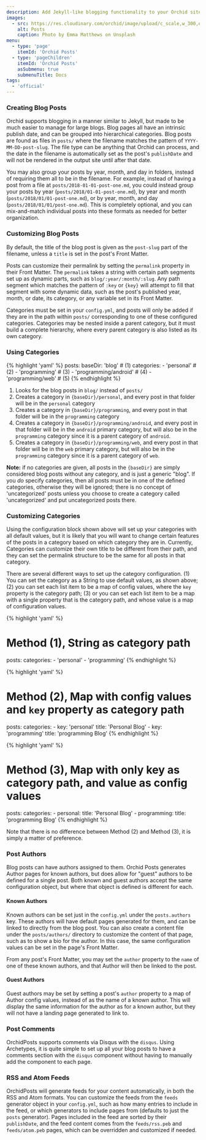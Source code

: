 ```yaml
---
description: Add Jekyll-like blogging functionality to your Orchid site.
images:
  - src: https://res.cloudinary.com/orchid/image/upload/c_scale,w_300,e_blur:150/v1524973072/plugins/posts.jpg
    alt: Posts
    caption: Photo by Emma Matthews on Unsplash
menu:
  - type: 'page'
    itemId: 'Orchid Posts'
  - type: 'pageChildren'
    itemId: 'Orchid Posts'
    asSubmenu: true
    submenuTitle: Docs
tags:
  - 'official'
---
```


### Creating Blog Posts

Orchid supports blogging in a manner similar to Jekyll, but made to be much easier to manage for large blogs. Blog pages
all have an intrinsic publish date, and can be grouped into hierarchical categories. Blog posts are found as files in 
`posts/` where the filename matches the pattern of `YYYY-MM-DD-post-slug`. The file type can be anything that Orchid can
process, and the date in the filename is automatically set as the post's `publishDate` and will not be rendered in the 
output site until after that date. 

You may also group your posts by year, month, and day in folders, instead of requiring them all to be in the filename. 
For example, instead of having a post from a file at `posts/2018-01-01-post-one.md`, you could instead group your posts
by year (`posts/2018/01-01-post-one.md`), by year and month (`posts/2018/01/01-post-one.md`), or by year, month, 
and day (`posts/2018/01/01/post-one.md`). This is completely optional, and you can mix-and-match individual posts into
these formats as needed for better organization.

### Customizing Blog Posts

By default, the title of the blog post is given as the `post-slug` part of the filename, unless a `title` is set in the 
post's Front Matter.

Posts can customize their permalink by setting the `permalink` property in their Front Matter. The `permalink` takes a 
string with certain path segments set up as dynamic parts, such as `blog/:year/:month/:slug`. Any path segment which 
matches the pattern of `:key` or `{key}` will attempt to fill that segment with some dynamic data, such as the post's 
published year, month, or date, its category, or any variable set in its Front Matter.

Categories must be set in your `config.yml`, and posts will only be added if they are in the path within `posts/`
corresponding to one of these configured categories. Categories may be nested inside a parent category, but it must 
build a complete hierarchy, where every parent category is also listed as its own category.

### Using Categories

{% highlight 'yaml' %}
posts:
  baseDir: 'blog'  # (1) 
  categories:
    - 'personal'  # (2)
    - 'programming'  # (3)
    - 'programming/android'  # (4)
    - 'programming/web'  # (5)
{% endhighlight %}

1) Looks for the blog posts in `blog/` instead of `posts/`
2) Creates a category in `{baseDir}/personal`, and every post in that folder will be in the `personal` category
3) Creates a category in `{baseDir}/programming`, and every post in that folder will be in the `programming` category
4) Creates a category in `{baseDir}/programming/android`, and every post in that folder will be in the `android` primary
    category, but will also be in the `programming` category since it is a parent category of `android`. 
5) Creates a category in `{baseDir}/programming/web`, and every post in that folder will be in the `web` primary
    category, but will also be in the `programming` category since it is a parent category of `web`. 
    
**Note:** if no categories are given, all posts in the `{baseDir}` are simply considered blog posts without any 
category, and is just a generic "blog". If you _do_ specify categories, then all posts must be in one of the defined 
categories, otherwise they will be ignored; there is no concept of 'uncategorized' posts unless you choose to create a 
category called 'uncategorized' and put uncategorized posts there. 

### Customizing Categories

Using the configuration block shown above will set up your categories with all default values, but it is likely that you
will want to change certain features of the posts in a category based on which category they are in. Currently, 
Categories can customize their own title to be different from their path, and they can set the permalink structure to be
the same for all posts in that category. 

There are several different ways to set up the category configuration. (1) You can set the category as a String to use
default values, as shown above; (2) you can set each list item to be a map of config values, where the `key` property is 
the category path; (3) or you can set each list item to be a map with a single property that is the category path, and 
whose value is a map of configuration values. 

{% highlight 'yaml' %}
# Method (1), String as category path
posts: 
  categories:
    - 'personal'
    - 'programming'
{% endhighlight %}

{% highlight 'yaml' %}
# Method (2), Map with config values and `key` property as category path
posts: 
  categories:
    - key: 'personal'
      title: 'Personal Blog'
    - key: 'programming'
      title: 'programming Blog'
{% endhighlight %}

{% highlight 'yaml' %}
# Method (3), Map with only key as category path, and value as config values
posts: 
  categories:
    - personal: 
        title: 'Personal Blog'
    - programming:
        title: 'programming Blog'
{% endhighlight %}

Note that there is no difference between Method (2) and Method (3), it is simply a matter of preference.

### Post Authors

Blog posts can have authors assigned to them. Orchid Posts generates Author pages for known authors, but does allow for 
"guest" authors to be defined for a single post. Both known and guest authors accept the same configuration object, but
where that object is defined is different for each.

#### Known Authors

Known authors can be set just in the `config.yml` under the `posts.authors` key. These authors will have default pages 
generated for them, and can be linked to directly from the blog post. You can also create a content file under the 
`posts/authors/` directory to customize the content of that page, such as to show a bio for the author. In this case, 
the same configuration values can be set in the page's Front Matter.

From any post's Front Matter, you may set the `author` property to the `name` of one of these known authors, and that 
Author will then be linked to the post. 

#### Guest Authors

Guest authors may be set by setting a post's `author` property to a map of Author config values, instead of as the name
of a known author. This will display the same information for the author as for a known author, but they will not have
a landing page generated to link to. 

### Post Comments

OrchidPosts supports comments via Disqus with the `disqus`. Using Archetypes, it is quite simple to set up all
your blog posts to have a comments section with the `disqus` component without having to manually add the component to 
each page. 

### RSS and Atom Feeds

OrchidPosts will generate feeds for your content automatically, in both the RSS and Atom formats. You can customize the 
feeds from the `feeds` generator object in your `config.yml`, such as how many entries to include in the feed, or which 
generators to include pages from (defaults to just the `posts` generator). Pages included in the feed are sorted by 
their `publishDate`, and the feed content comes from the `feeds/rss.peb` and `feeds/atom.peb` pages, which can be 
overridden and customized if needed.